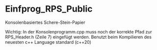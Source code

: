 # Einfprog_RPS_Public
Konsolenbasiertes Schere-Stein-Papier

Wichtig: In der Konsolenprogramm.cpp muss noch der korrekte Pfad zur RPS_Header.h (Zeile 7) eingefügt werden.
        Benutzt beim Kompilieren des neuesten c++ Language standard (c++20)

